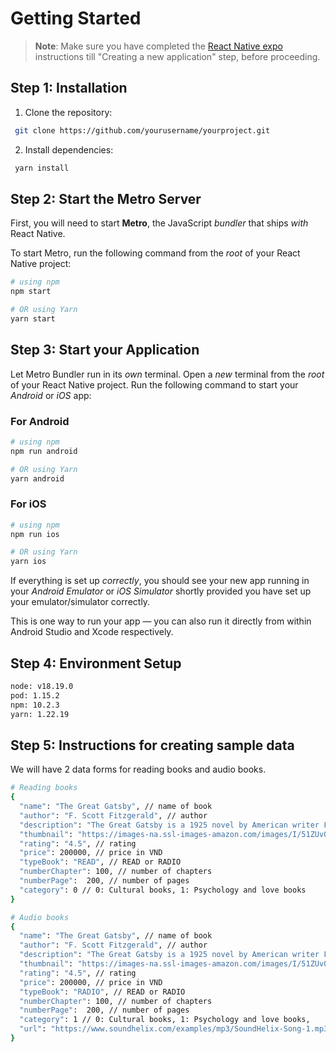 # Getting Started

> **Note**: Make sure you have completed the [React Native expo](https://docs.expo.dev/more/create-expo/) instructions till "Creating a new application" step, before proceeding.

## Step 1: Installation

1. Clone the repository:
```bash
 git clone https://github.com/yourusername/yourproject.git
```

2. Install dependencies:
```bash
 yarn install
 ```

## Step 2: Start the Metro Server

First, you will need to start **Metro**, the JavaScript _bundler_ that ships _with_ React Native.

To start Metro, run the following command from the _root_ of your React Native project:

```bash
# using npm
npm start

# OR using Yarn
yarn start
```

## Step 3: Start your Application

Let Metro Bundler run in its _own_ terminal. Open a _new_ terminal from the _root_ of your React Native project. Run the following command to start your _Android_ or _iOS_ app:

### For Android

```bash
# using npm
npm run android

# OR using Yarn
yarn android
```

### For iOS

```bash
# using npm
npm run ios

# OR using Yarn
yarn ios
```

If everything is set up _correctly_, you should see your new app running in your _Android Emulator_ or _iOS Simulator_ shortly provided you have set up your emulator/simulator correctly.

This is one way to run your app — you can also run it directly from within Android Studio and Xcode respectively.

## Step 4: Environment Setup

```bash
node: v18.19.0
pod: 1.15.2
npm: 10.2.3
yarn: 1.22.19
```

## Step 5: Instructions for creating sample data

We will have 2 data forms for reading books and audio books.

```bash
# Reading books
{
  "name": "The Great Gatsby", // name of book
  "author": "F. Scott Fitzgerald", // author
  "description": "The Great Gatsby is a 1925 novel by American writer F.", // description
  "thumbnail": "https://images-na.ssl-images-amazon.com/images/I/51ZUv0JF5EL._SX331_BO1,204,203,200_.jpg", // thumbnail book
  "rating": "4.5", // rating
  "price": 200000, // price in VND
  "typeBook": "READ", // READ or RADIO
  "numberChapter": 100, // number of chapters
  "numberPage":  200, // number of pages
  "category": 0 // 0: Cultural books, 1: Psychology and love books
}

# Audio books
{
  "name": "The Great Gatsby", // name of book
  "author": "F. Scott Fitzgerald", // author
  "description": "The Great Gatsby is a 1925 novel by American writer F.", // description
  "thumbnail": "https://images-na.ssl-images-amazon.com/images/I/51ZUv0JF5EL._SX331_BO1,204,203,200_.jpg", // thumbnail book
  "rating": "4.5", // rating
  "price": 200000, // price in VND
  "typeBook": "RADIO", // READ or RADIO
  "numberChapter": 100, // number of chapters
  "numberPage":  200, // number of pages
  "category": 1 // 0: Cultural books, 1: Psychology and love books,
  "url": "https://www.soundhelix.com/examples/mp3/SoundHelix-Song-1.mp3" // url audio book
}
```

